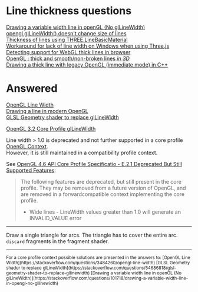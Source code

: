
# Line thickness questions

[Drawing a variable width line in openGL (No glLineWidth)](https://stackoverflow.com/questions/101718/drawing-a-variable-width-line-in-opengl-no-gllinewidth)  
[opengl glLineWidth() doesn't change size of lines](https://stackoverflow.com/questions/34866964/opengl-gllinewidth-doesnt-change-size-of-lines)  
[Thickness of lines using THREE.LineBasicMaterial](https://stackoverflow.com/questions/11638883/thickness-of-lines-using-three-linebasicmaterial)  
[Workaround for lack of line width on Windows when using Three.js](https://stackoverflow.com/questions/21067461/workaround-for-lack-of-line-width-on-windows-when-using-three-js)  
[Detecting support for WebGL thick lines in browser](https://stackoverflow.com/questions/38333977/detecting-support-for-webgl-thick-lines-in-browser)  
[OpenGL : thick and smooth/non-broken lines *in 3D*](https://stackoverflow.com/questions/36655888/opengl-thick-and-smooth-non-broken-lines-in-3d/36663605)  
[Drawing a thick line with legacy OpenGL (immediate mode) in C++](https://stackoverflow.com/questions/56891248/drawing-a-thick-line-with-legacy-opengl-immediate-mode-in-c/56891294#56891294)  

# Answered

[OpenGL Line Width](https://stackoverflow.com/questions/3484260/opengl-line-width/59688394#59688394)  
[Drawing a line in modern OpenGL](https://stackoverflow.com/questions/60440682/drawing-a-line-in-modern-opengl/60440937#60440937)  
[GLSL Geometry shader to replace glLineWidth](https://stackoverflow.com/questions/54686818/glsl-geometry-shader-to-replace-gllinewidth)  

[OpenGL 3.2 Core Profile glLineWidth](https://stackoverflow.com/questions/8791531/opengl-3-2-core-profile-gllinewidth) 

Line width > 1.0 is deprecated and not further supported in a core profile [OpenGL Context](https://www.khronos.org/opengl/wiki/OpenGL_Context).  
However, it is still maintained in a compatibility profile context.

See [OpenGL 4.6 API Core Profile Specificatio - E.2.1 Deprecated But Still Supported Features](https://www.khronos.org/registry/OpenGL/specs/gl/glspec46.core.pdf#page=700&zoom=100,168,758):

>The following features are deprecated, but still present in the core profile. They
may be removed from a future version of OpenGL, and are removed in a forwardcompatible context implementing the core profile.
>
> -  Wide lines - LineWidth values greater than 1.0 will generate an INVALID_VALUE error

---

Draw a single triangle for arcs. The triangle has to cover the entire arc. `discard` fragments in the fragment shader. 

---

<sub>
For a core profile context possible solutions are presented in the answers to:  
[OpenGL Line Width](https://stackoverflow.com/questions/3484260/opengl-line-width)  
[GLSL Geometry shader to replace glLineWidth](https://stackoverflow.com/questions/54686818/glsl-geometry-shader-to-replace-gllinewidth)   
[Drawing a variable width line in openGL (No glLineWidth)](https://stackoverflow.com/questions/101718/drawing-a-variable-width-line-in-opengl-no-gllinewidth)  
</sub>
